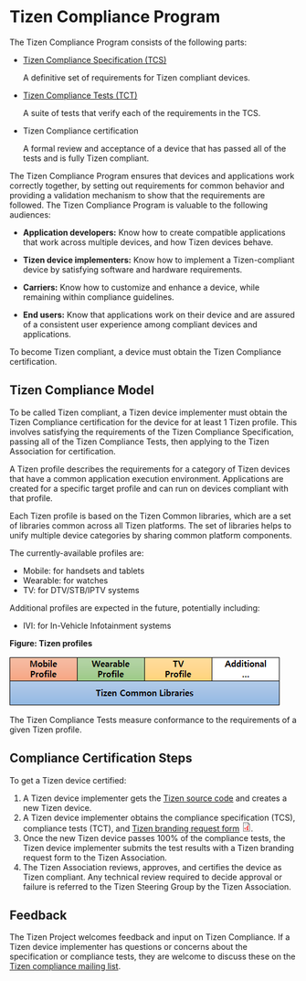 # Tizen Compliance Program

The Tizen Compliance Program consists of the following parts:

- [Tizen Compliance Specification (TCS)](compliance-specification.md)

  A definitive set of requirements for Tizen compliant devices.

- [Tizen Compliance Tests (TCT)](compliance-test.md)

  A suite of tests that verify each of the requirements in the TCS.

- Tizen Compliance certification

  A formal review and acceptance of a device that has passed all of the tests and is fully Tizen compliant.

The Tizen Compliance Program ensures that devices and applications work correctly together, by setting out requirements for common behavior and providing a validation mechanism to show that the requirements are followed. The Tizen Compliance Program is valuable to the following audiences:

- **Application developers:** Know how to create compatible applications that work across multiple devices, and how Tizen devices behave.

- **Tizen device implementers:** Know how to implement a Tizen-compliant device by satisfying software and hardware requirements.

- **Carriers:** Know how to customize and enhance a device, while remaining within compliance guidelines.

- **End users:** Know that applications work on their device and are assured of a consistent user experience among compliant devices and applications.

To become Tizen compliant, a device must obtain the Tizen Compliance certification.

## Tizen Compliance Model

To be called Tizen compliant, a Tizen device implementer must obtain the Tizen Compliance certification for the device for at least 1 Tizen profile. This involves satisfying the requirements of the Tizen Compliance Specification, passing all of the Tizen Compliance Tests, then applying to the Tizen Association for certification.

A Tizen profile describes the requirements for a category of Tizen devices that have a common application execution environment. Applications are created for a specific target profile and can run on devices compliant with that profile.

Each Tizen profile is based on the Tizen Common libraries, which are a set of libraries common across all Tizen platforms. The set of libraries helps to unify multiple device categories by sharing common platform components.

The currently-available profiles are:

- Mobile: for handsets and tablets
- Wearable: for watches
- TV: for DTV/STB/IPTV systems

Additional profiles are expected in the future, potentially including:

- IVI: for In-Vehicle Infotainment systems


**Figure: Tizen profiles**

![Tizen profiles](media/tizen-profiles-small.png)

The Tizen Compliance Tests measure conformance to the requirements of a given Tizen profile.

## Compliance Certification Steps

To get a Tizen device certified:

1. A Tizen device implementer gets the [Tizen source code](https://review.tizen.org/git/) and creates a new Tizen device.
2. A Tizen device implementer obtains the compliance specification (TCS), compliance tests (TCT), and [Tizen branding request form](media/tizen_branding_request_form_for_tizen_mobile_profile_v1.0_1.pdf) ![PDF icon](media/application-pdf.png).
3. Once the new Tizen device passes 100% of the compliance tests, the Tizen device implementer submits the test results with a Tizen branding request form to the Tizen Association.
4. The Tizen Association reviews, approves, and certifies the device as Tizen compliant. Any technical review required to decide approval or failure is referred to the Tizen Steering Group by the Tizen Association.

## Feedback

The Tizen Project welcomes feedback and input on Tizen Compliance. If a Tizen device implementer has questions or concerns about the specification or compliance tests, they are welcome to discuss these on the [Tizen compliance mailing list](https://lists.tizen.org/listinfo/compliance).

